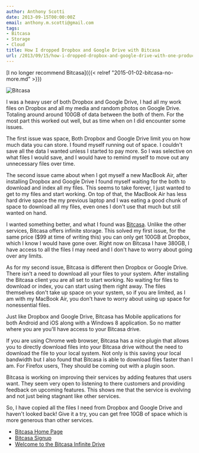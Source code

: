 ```yaml
---
author: Anthony Scotti
date: 2013-09-15T00:00:00Z
email: anthony.m.scotti@gmail.com
tags:
- Bitcasa
- Storage
- Cloud
title: How I dropped Dropbox and Google Drive with Bitcasa
url: /2013/09/15/how-i-dropped-dropbox-and-google-drive-with-one-product/
---
```


[I no longer recommend Bitcasa]({{< relref "2015-01-02-bitcasa-no-more.md" >}})

![Bitcasa](/images/how-i-dropped-dropbox-and-google-drive-with-one-product/bitcasa_mac.png)

I was a heavy user of both Dropbox and Google Drive, I had all my work files on Dropbox and all my media and random photos on Google Drive. Totaling around around 100GB of data between the both of them. For the most part this worked out well, but as time when on I did encounter some issues.

The first issue was space, Both Dropbox and Google Drive limit you on how much data you can store. I found myself running out of space. I couldn't save all the data I wanted unless I started to pay more. So I was selective on what files I would save, and I would have to remind myself to move out any unnecessary files over time.

The second issue came about when I got myself a new MacBook Air, after installing Dropbox and Google Drive I found myself waiting for the both to download and index all my files. This seems to take forever, I just wanted to get to my files and start working. On top of that, the MacBook Air has less hard drive space the my previous laptop and I was eating a good chunk of space to download all my files, even ones I don't use that much but still wanted on hand.

I wanted something better, and what I found was [Bitcasa](http://l.bitcasa.com/QNPK_C3E). Unlike the other services, Bitcasa offers infinite storage. This solved my first issue, for the same price ($99 at time of writing this) you can only get 100GB at Dropbox, which I know I would have gone over. Right now on Bitcasa I have 380GB, I have access to all the files I may need and I don't have to worry about going over any limits.

As for my second issue, Bitcasa is different then Dropbox or Google Drive. There isn't a need to download all your files to your system. After installing the Bitcasa client you are all set to start working. No waiting for files to download or index, you can start using them right away. The files themselves don't take up space on your system, so if you are limited, as I am with my MacBook Air, you don't have to worry about using up space for nonessential files.

Just like Dropbox and Google Drive, Bitcasa has Mobile applications for both Android and iOS along with a Windows 8 application. So no matter where you are you'll have access to your Bitcasa drive.

If you are using Chrome web browser, Bitcasa has a nice plugin that allows you to directly download files into your Bitcasa drive without the need to download the file to your local system. Not only is this saving your local bandwidth but I also found that Bitcasa is able to download files faster than I am. For Firefox users, They should be coming out with a plugin soon.

Bitcasa is working on improving their services by adding features that users want. They seem very open to listening to there customers and providing feedback on upcoming features. This shows me that the service is evolving and not just being stagnant like other services.

So, I have copied all the files I need from Dropbox and Google Drive and haven't looked back! Give it a try, you can get free 10GB of space which is more generous than other services.

* [Bitcasa Home Page](http://Bitcasa.com)
* [Bitcasa Signup](http://l.bitcasa.com/QNPK_C3E)
* [Welcome to the Bitcasa Infinite Drive](http://vimeo.com/56047476)

